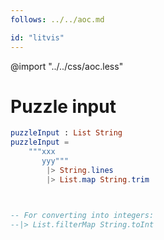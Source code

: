 ```yaml
---
follows: ../../aoc.md

id: "litvis"
---
```


@import "../../css/aoc.less"

# Puzzle input

```elm {l=hidden r}
puzzleInput : List String
puzzleInput =
    """xxx
       yyy"""
        |> String.lines
        |> List.map String.trim



-- For converting into integers:
--|> List.filterMap String.toInt
```
